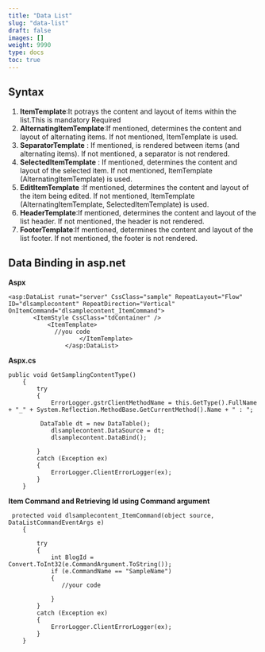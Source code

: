 ```yaml
---
title: "Data List"
slug: "data-list"
draft: false
images: []
weight: 9990
type: docs
toc: true
---
```


## Syntax
 1. **ItemTemplate**:It potrays the content and layout of items within the list.This is mandatory Required
 2. **AlternatingItemTemplate**:If mentioned, determines the content and layout of alternating items. If not mentioned, ItemTemplate is used.
 3. **SeparatorTemplate** : If mentioned, is rendered between items (and alternating items). If not mentioned, a separator is not rendered.
 4. **SelectedItemTemplate** : If mentioned, determines the content and layout of the selected item. If not mentioned, ItemTemplate (AlternatingItemTemplate) is used.
 5. **EditItemTemplate** :If mentioned, determines the content and layout of the item being edited. If not mentioned, ItemTemplate (AlternatingItemTemplate, SelectedItemTemplate) is used.
 6. **HeaderTemplate**:If mentioned, determines the content and layout of the list header. If not mentioned, the header is not rendered.
 7. **FooterTemplate**:If mentioned, determines the content and layout of the list footer. If not mentioned, the footer is not rendered.

## Data Binding in asp.net
**Aspx**

    <asp:DataList runat="server" CssClass="sample" RepeatLayout="Flow" ID="dlsamplecontent" RepeatDirection="Vertical" OnItemCommand="dlsamplecontent_ItemCommand">
           <ItemStyle CssClass="tdContainer" />
               <ItemTemplate>
                 //you code 
                        </ItemTemplate>
                    </asp:DataList>


**Aspx.cs**


    public void GetSamplingContentType()
        {
            try
            {
                ErrorLogger.gstrClientMethodName = this.GetType().FullName + "_" + System.Reflection.MethodBase.GetCurrentMethod().Name + " : ";
    
             DataTable dt = new DataTable();
                dlsamplecontent.DataSource = dt;
                dlsamplecontent.DataBind();
    
            }
            catch (Exception ex)
            {
                ErrorLogger.ClientErrorLogger(ex);
            }
        }


**Item Command and Retrieving Id using Command argument**

 

     protected void dlsamplecontent_ItemCommand(object source, DataListCommandEventArgs e)
        {
    
            try
            {
                int BlogId = Convert.ToInt32(e.CommandArgument.ToString());
                if (e.CommandName == "SampleName")
                {
                   //your code 
    
                }
            }
            catch (Exception ex)
            {
                ErrorLogger.ClientErrorLogger(ex);
            }
        }



